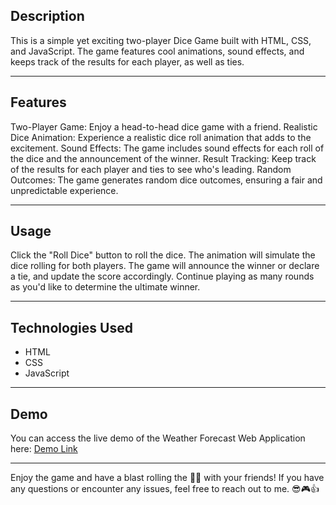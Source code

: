 ## Description
This is a simple yet exciting two-player Dice Game built with HTML, CSS, and JavaScript. The game features cool animations, sound effects, and keeps track of the results for each player, as well as ties.

------------


## Features
Two-Player Game: Enjoy a head-to-head dice game with a friend.
Realistic Dice Animation: Experience a realistic dice roll animation that adds to the excitement.
Sound Effects: The game includes sound effects for each roll of the dice and the announcement of the winner.
Result Tracking: Keep track of the results for each player and ties to see who's leading.
Random Outcomes: The game generates random dice outcomes, ensuring a fair and unpredictable experience.

------------


## Usage
Click the "Roll Dice" button to roll the dice.
The animation will simulate the dice rolling for both players.
The game will announce the winner or declare a tie, and update the score accordingly.
Continue playing as many rounds as you'd like to determine the ultimate winner.

------------


## Technologies Used
- HTML
- CSS
- JavaScript

------------

## Demo
You can access the live demo of the Weather Forecast Web Application here: <a href="https://sanjin22.github.io/Dice_Game/">Demo Link</a>

------------

Enjoy the game and have a blast rolling the 🎲🎲 with your friends! If you have any questions or encounter any issues, feel free to reach out to me. 😎🎮👍


